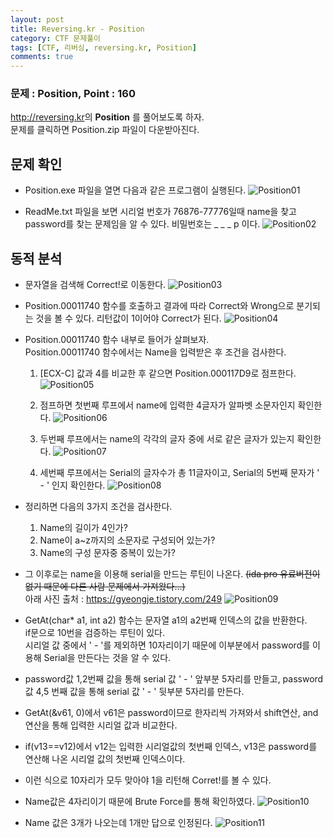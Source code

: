 ```yaml
---
layout: post
title: Reversing.kr - Position
category: CTF 문제풀이
tags: [CTF, 리버싱, reversing.kr, Position]
comments: true
---
```

### 문제 : Position, Point : 160
<http://reversing.kr>의 **Position** 를 풀어보도록 하자.   
문제를 클릭하면 Position.zip 파일이 다운받아진다.

## 문제 확인
- Position.exe 파일을 열면 다음과 같은 프로그램이 실행된다.
![Position01](https://user-images.githubusercontent.com/41509536/89156141-2842ad80-d5a5-11ea-86bf-e385d86598b7.png)  

- ReadMe.txt 파일을 보면 시리얼 번호가 76876-77776일때 name을 찾고  password를 찾는 문제임을 알 수 있다. 비밀번호는 _ _ _ p 이다.
![Position02](https://user-images.githubusercontent.com/41509536/89156148-2973da80-d5a5-11ea-872c-f2d4011dd157.png)  

## 동적 분석
- 문자열을 검색해 Correct!로 이동한다.
![Position03](https://user-images.githubusercontent.com/41509536/89156151-2a0c7100-d5a5-11ea-92b1-8766782ccdae.png)  

- Position.00011740 함수를 호출하고 결과에 따라 Correct와 Wrong으로 분기되는 것을 볼 수 있다. 리턴값이 1이어야 Correct가 된다.
![Position04](https://user-images.githubusercontent.com/41509536/89156152-2aa50780-d5a5-11ea-9359-a7ff249b9520.png)  

- Position.00011740 함수 내부로 들어가 살펴보자.  
Position.00011740 함수에서는 Name을 입력받은 후 조건을 검사한다.
  1. [ECX-C] 값과 4를 비교한 후 같으면 Position.000117D9로 점프한다.
![Position05](https://user-images.githubusercontent.com/41509536/89156153-2b3d9e00-d5a5-11ea-8a1c-e72c3f248f83.png)  

  2. 점프하면 첫번째 루프에서 name에 입력한 4글자가 알파벳 소문자인지 확인한다.
![Position06](https://user-images.githubusercontent.com/41509536/89156157-2c6ecb00-d5a5-11ea-8a47-08980a633655.png)  

  3. 두번째 루프에서는 name의 각각의 글자 중에 서로 같은 글자가 있는지 확인한다.
![Position07](https://user-images.githubusercontent.com/41509536/89156161-2d076180-d5a5-11ea-8d8c-a940f69cc66d.png)  

  4. 세번째 루프에서는 Serial의 글자수가 총 11글자이고, Serial의 5번째 문자가 ' - ' 인지 확인한다.
![Position08](https://user-images.githubusercontent.com/41509536/89156165-2d9ff800-d5a5-11ea-92c4-854f4957284a.png)  

- 정리하면 다음의 3가지 조건을 검사한다.
  1. Name의 길이가 4인가?
  2. Name이 a~z까지의 소문자로 구성되어 있는가?
  3. Name의 구성 문자중 중복이 있는가?  

-  그 이후로는 name을 이용해 serial을 만드는 루틴이 나온다. ~~(ida pro 유료버전이 없기 때문에 다른 사람 문제에서 가져왔다...)~~  
  아래 사진 출처 :  <https://gyeongje.tistory.com/249>
![Position09](https://user-images.githubusercontent.com/41509536/89156168-2e388e80-d5a5-11ea-801a-465404be4360.png)  

- GetAt(char* a1, int a2) 함수는 문자열 a1의 a2번째 인덱스의 값을 반환한다.  
  if문으로 10번을 검증하는 루틴이 있다.  
  시리얼 값 중에서 ' - '를 제외하면 10자리이기 때문에 이부분에서 password를 이용해 Serial을 만든다는 것을 알 수 있다.  

- password값 1,2번째 값을 통해 serial 값 ' - ' 앞부분 5자리를 만들고, password값 4,5 번째 값을 통해 serial 값 ' - ' 뒷부분 5자리를 만든다.  

- GetAt(&v61, 0)에서 v61은 password이므로 한자리씩 가져와서 shift연산, and 연산을 통해 입력한 시리얼 값과 비교한다.
- if(v13==v12)에서 v12는 입력한 시리얼값의 첫번째 인덱스, v13은 password를 연산해 나온 시리얼 값의 첫번째 인덱스이다.  

- 이런 식으로 10자리가 모두 맞아야 1을 리턴해 Corret!를 볼 수 있다.  

- Name값은 4자리이기 때문에 Brute Force를 통해 확인하였다.
![Position10](https://user-images.githubusercontent.com/41509536/89156170-2ed12500-d5a5-11ea-97c1-56b80304be5c.png)  

- Name 값은 3개가 나오는데 1개만 답으로 인정된다.
![Position11](https://user-images.githubusercontent.com/41509536/89156171-2f69bb80-d5a5-11ea-948b-6dd0651bb152.png)
